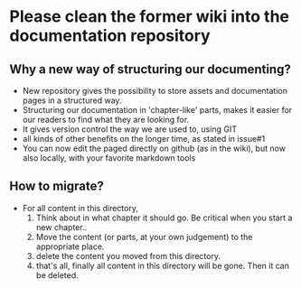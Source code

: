 # Please clean the former wiki into the documentation repository

## Why a new way of structuring our documenting?
* New repository gives the possibility to store assets and documentation pages in a structured way. 
* Structuring our documentation in 'chapter-like' parts, makes it easier for our readers to find what they are looking for. 
* It gives version control the way we are used to, using GIT
* all kinds of other benefits on the longer time, as stated in issue#1
* You can now edit the paged directly on github (as in the wiki), but now also locally, with your favorite markdown tools


## How to migrate?
* For all content in this directory, 
   1. Think about in what chapter it should go. Be critical when you start a new chapter..
   1. Move the content (or parts, at your own judgement) to the appropriate place.
   1. delete the content you moved from this directory. 
   1. that's all, finally all content in this directory will be gone. Then it can be deleted.

